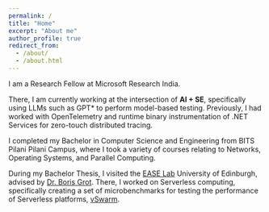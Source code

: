 ```yaml
---
permalink: /
title: "Home"
excerpt: "About me"
author_profile: true
redirect_from: 
  - /about/
  - /about.html
---
```


I am a Research Fellow at Microsoft Research India.

There, I am currently working at the intersection of **AI + SE**, specifically using LLMs such as GPT* to perform model-based testing. Previously, I had worked with OpenTelemetry and runtime binary instrumentation of .NET Services for zero-touch distributed tracing.

I completed my Bachelor in Computer Science and Engineering from BITS Pilani Pilani Campus, where I took a variety of courses relating to Networks, Operating Systems, and Parallel Computing.

During my Bachelor Thesis, I visited the [EASE Lab](https://easelab.inf.ed.ac.uk) University of Edinburgh, advised by [Dr. Boris Grot](https://homepages.inf.ed.ac.uk/bgrot/). There, I worked on Serverless computing, specifically creating a set of microbenchmarks for testing the performance of Serverless platforms, [vSwarm](https://github.com/vhive-serverless/vSwarm).
